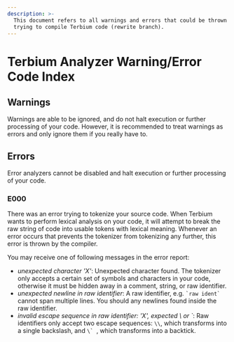 ```yaml
---
description: >-
  This document refers to all warnings and errors that could be thrown when
  trying to compile Terbium code (rewrite branch).
---
```


# Terbium Analyzer Warning/Error Code Index

## Warnings

Warnings are able to be ignored, and do not halt execution or further processing of your code. However, it is recommended to treat warnings as errors and only 
ignore them if you really have to.

## Errors

Error analyzers cannot be disabled and halt execution or further processing of your code.

### E000

There was an error trying to tokenize your source code. When Terbium wants to perform lexical analysis on your code, it will attempt to break the raw string of code into usable tokens with lexical meaning. Whenever an error occurs that prevents the tokenizer from tokenizing any further, this error is thrown by the compiler.

You may receive one of following messages in the error report:
 
 - *unexpected character 'X'*: Unexpected character found. The tokenizer only accepts a certain set of symbols and characters in your code, otherwise it must be hidden away in a comment, string, or raw identifier.
 - *unexpected newline in raw identifier*: A raw identifier, e.g. ``` `raw ident` ``` cannot span multiple lines. You should any newlines found inside the raw identifier.
 - *invalid escape sequence in raw identifier: 'X', expected \\ or \`*: Raw identifiers only accept two escape sequences: ``\\``, which transforms into a single backslash, and ``\` ``, which transforms into a backtick.
 
